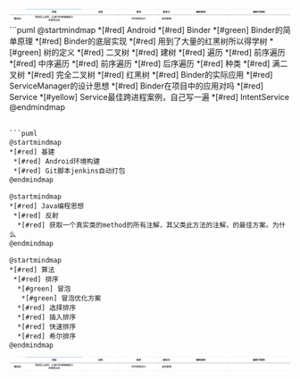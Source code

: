 ![WechatIMG83](/assets/WechatIMG83.png)```puml
@startmindmap 
*[#red] Android
 *[#red] Binder
  *[#green] Binder的简单原理
  *[#red] Binder的底层实现
   *[#red] 用到了大量的红黑树所以得学树
    *[#green] 树的定义
    *[#red] 二叉树
     *[#red] 建树
     *[#red] 遍历
      *[#red] 前序遍历
      *[#red] 中序遍历
      *[#red] 前序遍历
      *[#red] 后序遍历
     *[#red] 种类
      *[#red] 满二叉树
      *[#red] 完全二叉树
      *[#red] 红黑树
  *[#red] Binder的实际应用
  *[#red] ServiceManager的设计思想
  *[#red] Binder在项目中的应用对吗
 *[#red] Service
  *[#yellow] Service最佳跨进程案例，自己写一遍
  *[#red] IntentService
@endmindmap
```

```puml
@startmindmap 
*[#red] 基建
 *[#red] Android环境构建
 *[#red] Git脚本jenkins自动打包
@endmindmap
```

```puml
@startmindmap 
*[#red] Java编程思想
 *[#red] 反射
  *[#red] 获取一个真实类的method的所有注解，其父类此方法的注解，的最佳方案。为什么
@endmindmap
```

```puml
@startmindmap
*[#red] 算法
 *[#red] 排序
  *[#green] 冒泡
   *[#green] 冒泡优化方案
  *[#red] 选择排序
  *[#red] 插入排序
  *[#red] 快速排序
  *[#red] 希尔排序
@endmindmap
```
![831634266871_.pic](/assets/831634266871_.pic.jpg)